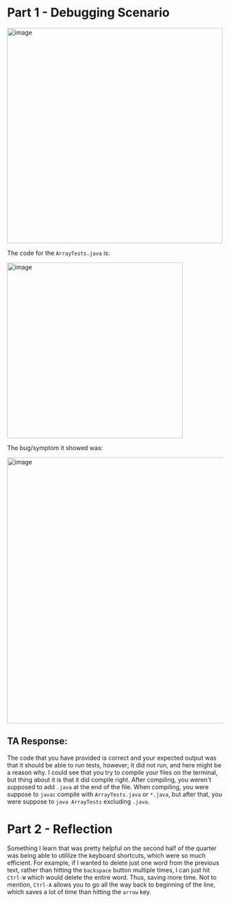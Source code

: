 # Part 1 - Debugging Scenario
<img width="503" alt="image" src="https://github.com/lurany/cse15l-lab-reports/assets/130108693/40664a75-9481-4a6c-bfc3-a02f24b1927c">


The code for the `ArrayTests.java` is:

<img width="410" alt="image" src="https://github.com/lurany/cse15l-lab-reports/assets/130108693/79ce7b49-cd25-4afd-b63b-a5d2437b060f">

The bug/symptom it showed was:

<img width="621" alt="image" src="https://github.com/lurany/cse15l-lab-reports/assets/130108693/ddff06c5-0875-4264-ba4f-015808fdbc74">

## TA Response:

The code that you have provided is correct and your expected output was that it should be able to run tests, however; it did not run, and 
here might be a reason why. I could see that you try to compile your files on the terminal, but thing about it is that it did compile right.
After compiling, you weren't supposed to add `.java` at the end of the file. When compiling, you were suppose to `javac` compile with `ArrayTests.java` 
or `*.java`, but after that, you were suppose to `java ArrayTests` excluding `.java`.




# Part 2 - Reflection 
Something I learn that was pretty helpful on the second half of the quarter was being able to utillize the keyboard
shortcuts, which were so much efficient. For example, if I wanted to delete just one word from the previous text, 
rather than hitting the `backspace` button multiple times, I can just hit `Ctrl-W` which would delete the entire word. 
Thus, saving more time. Not to mention, `Ctrl-A` allows you to go all the way back to beginning of the line, which 
saves a lot of time than hitting the `arrow` key. 
